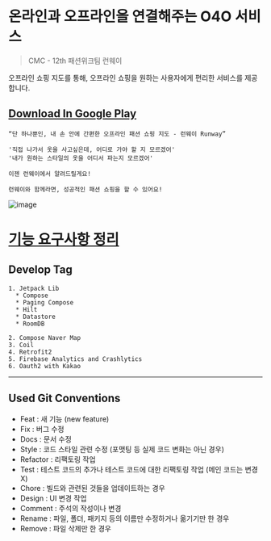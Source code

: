 # 온라인과 오프라인을 연결해주는 O4O 서비스

> CMC - 12th 패션위크팀 런웨이

오프라인 쇼핑 지도를 통해, 오프라인 쇼핑을 원하는 사용자에게 편리한 서비스를 제공합니다.

## [Download In Google Play](https://play.google.com/store/apps/details?id=com.cmc12th.runway)
```
“단 하나뿐인, 내 손 안에 간편한 오프라인 패션 쇼핑 지도 - 런웨이 Runway”

'직접 나가서 옷을 사고싶은데, 어디로 가야 할 지 모르겠어'
'내가 원하는 스타일의 옷을 어디서 파는지 모르겠어'

이젠 런웨이에서 알려드릴게요!

런웨이와 함께라면, 성공적인 패션 쇼핑을 할 수 있어요!
```

![image](https://user-images.githubusercontent.com/14178811/226176235-9e595247-762e-4fb7-ae85-f6717d8eff51.png)


# [기능 요구사항 정리](https://github.com/FashionWeek-Runway/Runway-Android/tree/main/app/docs)

## Develop Tag 

```
1. Jetpack Lib
  * Compose
  * Paging Compose
  * Hilt
  * Datastore
  * RoomDB

2. Compose Naver Map
3. Coil
4. Retrofit2
5. Firebase Analytics and Crashlytics
6. Oauth2 with Kakao
```


---

## Used Git Conventions

* Feat : 새 기능 (new feature)
* Fix : 버그 수정
* Docs : 문서 수정
* Style : 코드 스타일 관련 수정 (포맷팅 등 실제 코드 변화는 아닌 경우)
* Refactor : 리팩토링 작업
* Test : 테스트 코드의 추가나 테스트 코드에 대한 리팩토링 작업 (메인 코드는 변경 X)
* Chore : 빌드와 관련된 것들을 업데이트하는 경우
* Design : UI 변경 작업
* Comment : 주석의 작성이나 변경
* Rename : 파일, 폴더, 패키지 등의 이름만 수정하거나 옮기기만 한 경우
* Remove : 파일 삭제만 한 경우
